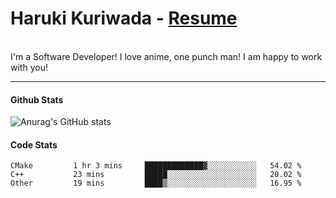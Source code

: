  # Haruki Kuriwada - <a href="https://docs.google.com/document/d/1oy0KFkAIEDdaN0KtgwNnSvFJkX0toXE1P4VLIS8YCGo/edit?usp=sharing" target="_blank" rel="noopener noreferrer">Resume</a>
 <br/>
 I'm a Software Developer! I love anime, one punch man! I am happy to work with you! 
<br/>

<hr />

#### Github Stats
![Anurag's GitHub stats](https://github-readme-stats.vercel.app/api?username=kuri-sun&hide=contribs,prs&theme=tokyonight)

#### Code Stats
<!--START_SECTION:waka-->

```text
CMake         1 hr 3 mins     █████████████▓░░░░░░░░░░░   54.02 %
C++           23 mins         █████░░░░░░░░░░░░░░░░░░░░   20.02 %
Other         19 mins         ████▒░░░░░░░░░░░░░░░░░░░░   16.95 %
```

<!--END_SECTION:waka-->
